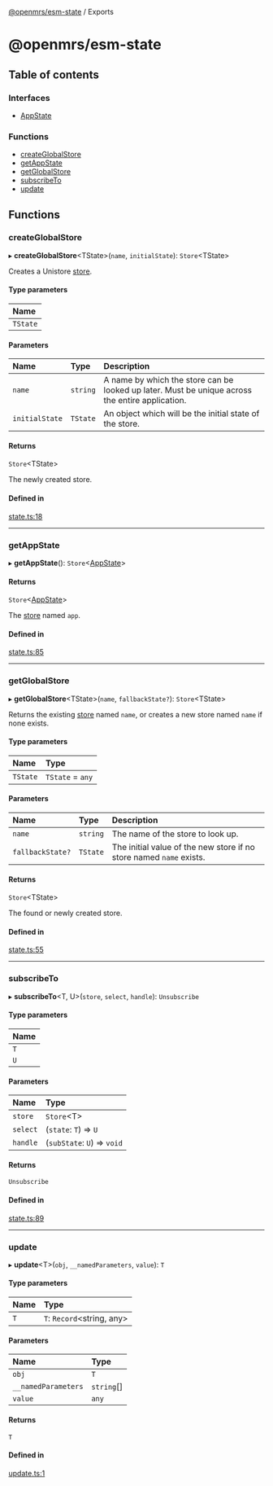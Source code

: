 [@openmrs/esm-state](API.md) / Exports

# @openmrs/esm-state

## Table of contents

### Interfaces

- [AppState](interfaces/appstate.md)

### Functions

- [createGlobalStore](modules.md#createglobalstore)
- [getAppState](modules.md#getappstate)
- [getGlobalStore](modules.md#getglobalstore)
- [subscribeTo](modules.md#subscribeto)
- [update](modules.md#update)

## Functions

### createGlobalStore

▸ **createGlobalStore**<TState\>(`name`, `initialState`): `Store`<TState\>

Creates a Unistore [store](https://github.com/developit/unistore#store).

#### Type parameters

| Name |
| :------ |
| `TState` |

#### Parameters

| Name | Type | Description |
| :------ | :------ | :------ |
| `name` | `string` | A name by which the store can be looked up later.    Must be unique across the entire application. |
| `initialState` | `TState` | An object which will be the initial state of the store. |

#### Returns

`Store`<TState\>

The newly created store.

#### Defined in

[state.ts:18](https://github.com/openmrs/openmrs-esm-core/blob/master/packages/framework/esm-state/src/state.ts#L18)

___

### getAppState

▸ **getAppState**(): `Store`<[AppState](interfaces/appstate.md)\>

#### Returns

`Store`<[AppState](interfaces/appstate.md)\>

The [store](https://github.com/developit/unistore#store) named `app`.

#### Defined in

[state.ts:85](https://github.com/openmrs/openmrs-esm-core/blob/master/packages/framework/esm-state/src/state.ts#L85)

___

### getGlobalStore

▸ **getGlobalStore**<TState\>(`name`, `fallbackState?`): `Store`<TState\>

Returns the existing [store](https://github.com/developit/unistore#store) named `name`,
or creates a new store named `name` if none exists.

#### Type parameters

| Name | Type |
| :------ | :------ |
| `TState` | `TState` = `any` |

#### Parameters

| Name | Type | Description |
| :------ | :------ | :------ |
| `name` | `string` | The name of the store to look up. |
| `fallbackState?` | `TState` | The initial value of the new store if no store named `name` exists. |

#### Returns

`Store`<TState\>

The found or newly created store.

#### Defined in

[state.ts:55](https://github.com/openmrs/openmrs-esm-core/blob/master/packages/framework/esm-state/src/state.ts#L55)

___

### subscribeTo

▸ **subscribeTo**<T, U\>(`store`, `select`, `handle`): `Unsubscribe`

#### Type parameters

| Name |
| :------ |
| `T` |
| `U` |

#### Parameters

| Name | Type |
| :------ | :------ |
| `store` | `Store`<T\> |
| `select` | (`state`: `T`) => `U` |
| `handle` | (`subState`: `U`) => `void` |

#### Returns

`Unsubscribe`

#### Defined in

[state.ts:89](https://github.com/openmrs/openmrs-esm-core/blob/master/packages/framework/esm-state/src/state.ts#L89)

___

### update

▸ **update**<T\>(`obj`, `__namedParameters`, `value`): `T`

#### Type parameters

| Name | Type |
| :------ | :------ |
| `T` | `T`: `Record`<string, any\> |

#### Parameters

| Name | Type |
| :------ | :------ |
| `obj` | `T` |
| `__namedParameters` | `string`[] |
| `value` | `any` |

#### Returns

`T`

#### Defined in

[update.ts:1](https://github.com/openmrs/openmrs-esm-core/blob/master/packages/framework/esm-state/src/update.ts#L1)
